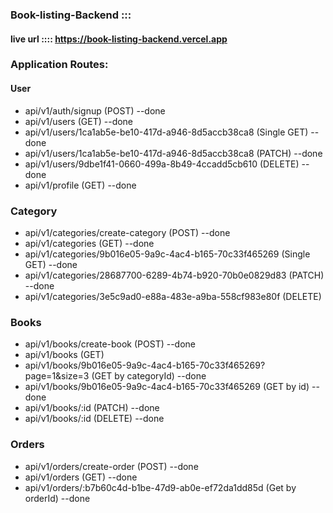 ### Book-listing-Backend :::



#### live url ::::  https://book-listing-backend.vercel.app

### Application Routes:

#### User

- api/v1/auth/signup (POST)  --done
- api/v1/users (GET)   --done
- api/v1/users/1ca1ab5e-be10-417d-a946-8d5accb38ca8 (Single GET) --done
- api/v1/users/1ca1ab5e-be10-417d-a946-8d5accb38ca8 (PATCH) --done
- api/v1/users/9dbe1f41-0660-499a-8b49-4ccadd5cb610 (DELETE)  --done
- api/v1/profile (GET)  --done

### Category

- api/v1/categories/create-category (POST) --done
- api/v1/categories (GET) --done
- api/v1/categories/9b016e05-9a9c-4ac4-b165-70c33f465269 (Single GET) --done
- api/v1/categories/28687700-6289-4b74-b920-70b0e0829d83 (PATCH) --done
- api/v1/categories/3e5c9ad0-e88a-483e-a9ba-558cf983e80f (DELETE) 

### Books

- api/v1/books/create-book (POST)  --done
- api/v1/books (GET)
- api/v1/books/9b016e05-9a9c-4ac4-b165-70c33f465269?page=1&size=3 (GET by categoryId) --done
- api/v1/books/9b016e05-9a9c-4ac4-b165-70c33f465269 (GET by id) --done
- api/v1/books/:id (PATCH)  --done
- api/v1/books/:id (DELETE)  --done

### Orders

- api/v1/orders/create-order (POST)  --done
- api/v1/orders (GET)  --done
- api/v1/orders/:b7b60c4d-b1be-47d9-ab0e-ef72da1dd85d (Get by orderId)  --done
